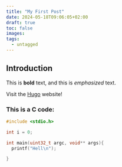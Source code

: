 ```yaml
---
title: "My First Post"
date: 2024-05-18T09:06:05+02:00
draft: true
toc: false
images:
tags:
  - untagged
---
```


## Introduction

This is **bold** text, and this is *emphasized* text.

Visit the [Hugo](https://gohugo.io) website!

### This is a C code:
```c
#include <stdio.h>

int i = 0;

int main(uint32_t argc, void** args){
  printf("Hell\n");

}
```